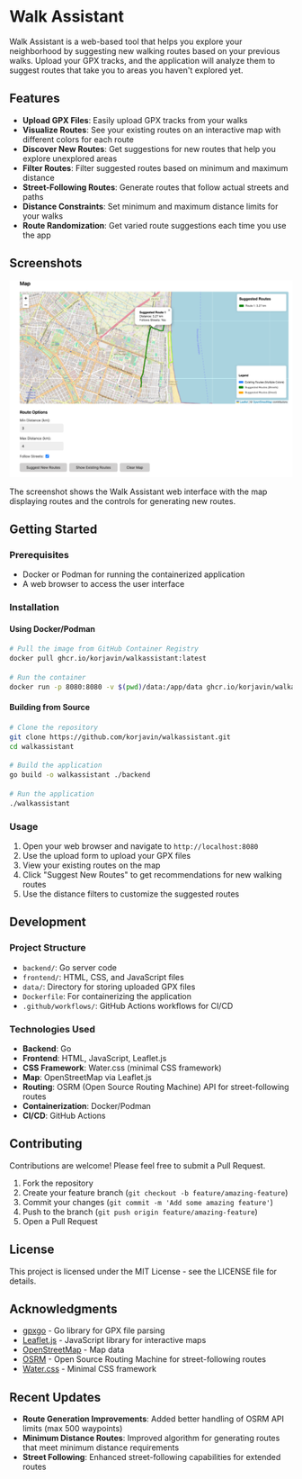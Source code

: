 # Walk Assistant

Walk Assistant is a web-based tool that helps you explore your neighborhood by suggesting new walking routes based on your previous walks. Upload your GPX tracks, and the application will analyze them to suggest routes that take you to areas you haven't explored yet.

## Features

- **Upload GPX Files**: Easily upload GPX tracks from your walks
- **Visualize Routes**: See your existing routes on an interactive map with different colors for each route
- **Discover New Routes**: Get suggestions for new routes that help you explore unexplored areas
- **Filter Routes**: Filter suggested routes based on minimum and maximum distance
- **Street-Following Routes**: Generate routes that follow actual streets and paths
- **Distance Constraints**: Set minimum and maximum distance limits for your walks
- **Route Randomization**: Get varied route suggestions each time you use the app

## Screenshots

![Walk Assistant Screenshot](img/screen.png)

The screenshot shows the Walk Assistant web interface with the map displaying routes and the controls for generating new routes.

## Getting Started

### Prerequisites

- Docker or Podman for running the containerized application
- A web browser to access the user interface

### Installation

#### Using Docker/Podman

```bash
# Pull the image from GitHub Container Registry
docker pull ghcr.io/korjavin/walkassistant:latest

# Run the container
docker run -p 8080:8080 -v $(pwd)/data:/app/data ghcr.io/korjavin/walkassistant:latest
```

#### Building from Source

```bash
# Clone the repository
git clone https://github.com/korjavin/walkassistant.git
cd walkassistant

# Build the application
go build -o walkassistant ./backend

# Run the application
./walkassistant
```

### Usage

1. Open your web browser and navigate to `http://localhost:8080`
2. Use the upload form to upload your GPX files
3. View your existing routes on the map
4. Click "Suggest New Routes" to get recommendations for new walking routes
5. Use the distance filters to customize the suggested routes

## Development

### Project Structure

- `backend/`: Go server code
- `frontend/`: HTML, CSS, and JavaScript files
- `data/`: Directory for storing uploaded GPX files
- `Dockerfile`: For containerizing the application
- `.github/workflows/`: GitHub Actions workflows for CI/CD

### Technologies Used

- **Backend**: Go
- **Frontend**: HTML, JavaScript, Leaflet.js
- **CSS Framework**: Water.css (minimal CSS framework)
- **Map**: OpenStreetMap via Leaflet.js
- **Routing**: OSRM (Open Source Routing Machine) API for street-following routes
- **Containerization**: Docker/Podman
- **CI/CD**: GitHub Actions

## Contributing

Contributions are welcome! Please feel free to submit a Pull Request.

1. Fork the repository
2. Create your feature branch (`git checkout -b feature/amazing-feature`)
3. Commit your changes (`git commit -m 'Add some amazing feature'`)
4. Push to the branch (`git push origin feature/amazing-feature`)
5. Open a Pull Request

## License

This project is licensed under the MIT License - see the LICENSE file for details.

## Acknowledgments

- [gpxgo](https://github.com/tkrajina/gpxgo) - Go library for GPX file parsing
- [Leaflet.js](https://leafletjs.com/) - JavaScript library for interactive maps
- [OpenStreetMap](https://www.openstreetmap.org/) - Map data
- [OSRM](http://project-osrm.org/) - Open Source Routing Machine for street-following routes
- [Water.css](https://watercss.kognise.dev/) - Minimal CSS framework

## Recent Updates

- **Route Generation Improvements**: Added better handling of OSRM API limits (max 500 waypoints)
- **Minimum Distance Routes**: Improved algorithm for generating routes that meet minimum distance requirements
- **Street Following**: Enhanced street-following capabilities for extended routes
